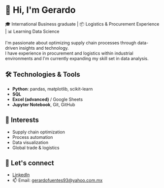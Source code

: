 # 👋 Hi, I'm Gerardo

🎓 International Business graduate | 📦 Logistics & Procurement Experience | 📊 Learning Data Science

I'm passionate about optimizing supply chain processes through data-driven insights and technology.  
I have experience in procurement and logistics within industrial environments and I'm currently expanding my skill set in data analysis.

## 🛠️ Technologies & Tools

- **Python**: pandas, matplotlib, scikit-learn
- **SQL**
- **Excel (advanced)** / Google Sheets
- **Jupyter Notebook**, Git, GitHub

## 📌 Interests

- Supply chain optimization  
- Process automation  
- Data visualization  
- Global trade & logistics  

## 🔗 Let's connect

- [LinkedIn](www.linkedin.com/in/gerardo-fuentes-romano)
- 📫 Email: gerardofuentes93@yahoo.com.mx
